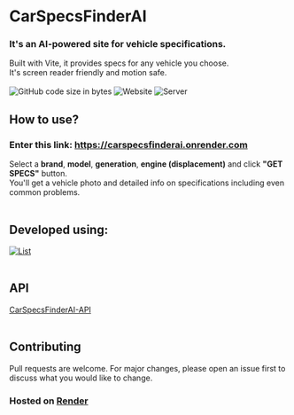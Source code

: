 # CarSpecsFinderAI
### It's an AI-powered site for vehicle specifications. 
Built with Vite, it provides specs for any vehicle you choose.<br>
It's screen reader friendly and motion safe.<br>
<br>
![GitHub code size in bytes](https://img.shields.io/github/languages/code-size/Sebastian4090/CarSpecsFinderAI)
![Website](https://img.shields.io/website?url=https%3A%2F%2Ffacespotterai.onrender.com%2F)
![Server](https://img.shields.io/website?url=https%3A%2F%2Fcarspecsfinderai-api.onrender.com&label=server)
## How to use?
### Enter this link: https://carspecsfinderai.onrender.com
Select a <b>brand</b>, <b>model</b>, <b>generation</b>, <b>engine (displacement)</b> and click <b>"GET SPECS"</b> button.<br>
You'll get a vehicle photo and detailed info on specifications including even common problems.
<br><br>

## Developed using:<br>
[![List](https://skillicons.dev/icons?i=vite,react,ts,html,tailwind,vitest)](https://skillicons.dev)<br><br>

## API
[CarSpecsFinderAI-API](https://github.com/Sebastian4090/CarSpecsFinderAI-API)<br><br>

## Contributing

Pull requests are welcome. For major changes, please open an issue first
to discuss what you would like to change.

### Hosted on [Render](https://render.com/)

